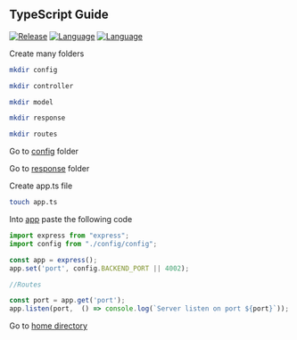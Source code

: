 ## TypeScript Guide
[![Release](https://img.shields.io/badge/Platform-TypeScript-blue)]()
[![Language](https://img.shields.io/badge/Languaje-NodeJS-brightgreen)]()
[![Language](https://img.shields.io/badge/Command-npm-lightgrey)]()

Create many folders
```bash
mkdir config
```
```bash
mkdir controller
```
```bash
mkdir model
```
```bash
mkdir response
```
```bash
mkdir routes
```

Go to [config](config) folder

Go to [response](response) folder

Create app.ts file
```bash
touch app.ts
```
Into [app](app.ts) paste the following code
```ts
import express from "express";
import config from "./config/config";

const app = express();
app.set('port', config.BACKEND_PORT || 4002);

//Routes

const port = app.get('port');
app.listen(port,  () => console.log(`Server listen on port ${port}`));
```

Go to [home directory](../)